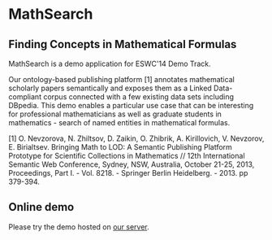 MathSearch
==========

Finding Concepts in Mathematical Formulas
-----------------------------------------

MathSearch is a demo application for ESWC'14 Demo Track.

Our ontology-based publishing platform [1] annotates mathematical scholarly papers semantically and exposes them as a Linked Data-compliant corpus connected with a few existing data sets including DBpedia. This demo enables a particular use case that can be interesting for professional mathematicians as well as graduate students in mathematics - search of named entities in mathematical formulas.

[1] O. Nevzorova, N. Zhiltsov, D. Zaikin, O. Zhibrik, A. Kirillovich, V. Nevzorov, E. Birialtsev. Bringing Math to LOD: A Semantic Publishing Platform Prototype for Scientific Collections in Mathematics // 12th International Semantic Web Conference, Sydney, NSW, Australia, October 21-25, 2013, Proceedings, Part I. - Vol. 8218. - Springer Berlin Heidelberg. - 2013. pp 379-394.

Online demo
-----------

Please try the demo hosted on [our server](http://cll.niimm.ksu.ru/mathsearch/).
